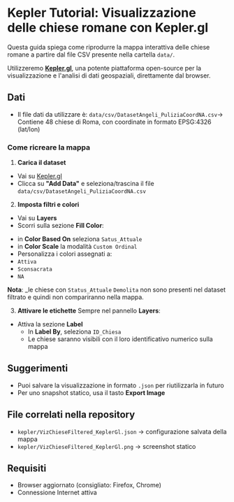 # Kepler Tutorial: Visualizzazione delle chiese romane con Kepler.gl

Questa guida spiega come riprodurre la mappa interattiva delle chiese romane a partire dal file CSV presente nella cartella `data/`.

Utilizzeremo **[Kepler.gl](https://kepler.gl/)**, una potente piattaforma open-source per la visualizzazione e l'analisi di dati geospaziali, direttamente dal browser.

## Dati 
- Il file dati da utilizzare è: `data/csv/DatasetAngeli_PuliziaCoordNA.csv`-> Contiene 48 chiese di Roma, con coordinate in formato EPSG:4326 (lat/lon)

### Come ricreare la mappa

1. **Carica il dataset**
* Vai su [Kepler.gl](https://kepler.gl/)
* Clicca su **"Add Data"** e seleziona/trascina il file `data/csv/DatasetAngeli_PuliziaCoordNA.csv` 

2. **Imposta filtri e colori** 
* Vai su **Layers** 
* Scorri sulla sezione **Fill Color**:
- in **Color Based On** seleziona `Satus_Attuale`
- in **Color Scale** la modalità `Custom Ordinal`
- Personalizza i colori assegnati a:
- `Attiva`
- `Sconsacrata`
- `NA`

**Nota**: _le chiese con `Status_Attuale` `Demolita` non sono presenti nel dataset filtrato e quindi non compariranno nella mappa.

3. **Attivare le etichette**
Sempre nel pannello **Layers**:
- Attiva la sezione **Label**
  - In **Label By**, seleziona `ID_Chiesa`
  - Le chiese saranno visibili con il loro identificativo numerico sulla mappa

## Suggerimenti

- Puoi salvare la visualizzazione in formato `.json` per riutilizzarla in futuro
- Per uno snapshot statico, usa il tasto **Export Image**

## File correlati nella repository

- `kepler/VizChieseFiltered_KeplerGl.json` → configurazione salvata della mappa
- `kepler/VizChieseFiltered_KeplerGl.png` → screenshot statico

## Requisiti

- Browser aggiornato (consigliato: Firefox, Chrome)
- Connessione Internet attiva

